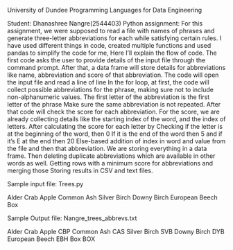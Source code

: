 University of Dundee
Programming Languages for Data Engineering

Student: Dhanashree Nangre(2544403)
Python assignment: 
	For this assignment, we were supposed to read a file with names of phrases and generate three-letter abbreviations for each while satisfying certain rules. I have used different things in code, created multiple functions and used pandas to simplify the code for me, Here I’ll explain the flow of code.
The first code asks the user to provide details of the input file through the command prompt.
After that, a data frame will store details for abbreviations like name, abbreviation and score of that abbreviation.
The code will open the input file and read a line of line 
In the for loop, at first, the code will collect possible abbreviations for the phrase, making sure 
not to include non-alphanumeric values.
The first letter of the abbreviation is the first letter of the phrase
Make sure the same abbreviation is not repeated.
After that code will check the score for each abbreviation. For the score, we are already collecting details like the starting index of the word, and the index of letters.
After calculating the score for each letter by
Checking if the letter is at the beginning of the word, then 0
If it is the end of the word then 5 and if it’s E at the end then 20
Else-based addition of index in word and value from the file and then that abbreviation. 
We are storing everything in a data frame.
Then deleting duplicate abbreviations which are available in other words as well.
Getting rows with a minimum score for abbreviations and merging those
Storing results in CSV and text files.

Sample input file:
Trees.py

Alder
Crab Apple
Common Ash
Silver Birch
Downy Birch
European Beech
Box


Sample Output file:
Nangre_trees_abbrevs.txt

Alder
Crab Apple CBP
Common Ash CAS
Silver Birch SVB
Downy Birch DYB
European Beech EBH
Box BOX



